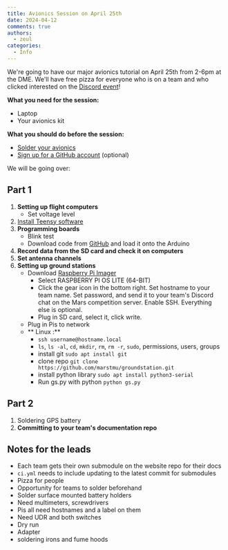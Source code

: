 ```yaml
---
title: Avionics Session on April 25th
date: 2024-04-12
comments: true
authors:
  - zeul
categories:
  - Info
---
```


We're going to have our major avionics tutorial on April 25th from 2-6pm at the DME. We'll have free pizza for everyone who is on a team and who clicked interested on the [Discord event](https://discord.gg/KNCHEXu3?event=1227018763862540392)!

**What you need for the session:**

  - Laptop
  - Your avionics kit

**What you should do before the session:**

  - [Solder your avionics](https://marstmu.com/Guidelines/Avionics-Guide/flight-computer/)
  - [Sign up for a GitHub account](https://github.com/) (optional)

We will be going over:

## Part 1
1. **Setting up flight computers**
    - Set voltage level
2. [Install Teensy software](https://www.pjrc.com/teensy/td_download.html)
3. **Programming boards**
    - Blink test
    - Download code from [GitHub](https://github.com/marstmu/flightcomputer) and load it onto the Arduino
4. **Record data from the SD card and check it on computers**
5. **Set antenna channels**
6. **Setting up ground stations**
    - Download [Raspberry Pi Imager](https://www.raspberrypi.com/software/)
      - Select RASPBERRY PI OS LITE (64-BIT)
      - Click the gear icon in the bottom right. Set hostname to your team name. Set password, and send it to your team's Discord chat on the Mars competition server. Enable SSH. Everything else is optional.
      - Plug in SD card, select it, click write.
    - Plug in Pis to network
    - ** Linux :**
      - `ssh username@hostname.local`
      - `ls`, `ls -al`, `cd`, `mkdir`, `rm`, `rm -r`, `sudo`, permissions, users, groups
      - install git `sudo apt install git`
      - clone repo `git clone https://github.com/marstmu/groundstation.git`
      - install python library `sudo apt install python3-serial`
      - Run gs.py with python `python gs.py`

## Part 2
1. Soldering GPS battery
2. **Committing to your team's documentation repo**

## Notes for the leads
- Each team gets their own submodule on the website repo for their docs
- `ci.yml` needs to include updating to the latest commit for submodules
- Pizza for people
- Opportunity for teams to solder beforehand
- Solder surface mounted battery holders
- Need multimeters, screwdrivers
- Pis all need hostnames and a label on them
- Need UDR and both switches
- Dry run
- Adapter
- soldering irons and fume hoods
